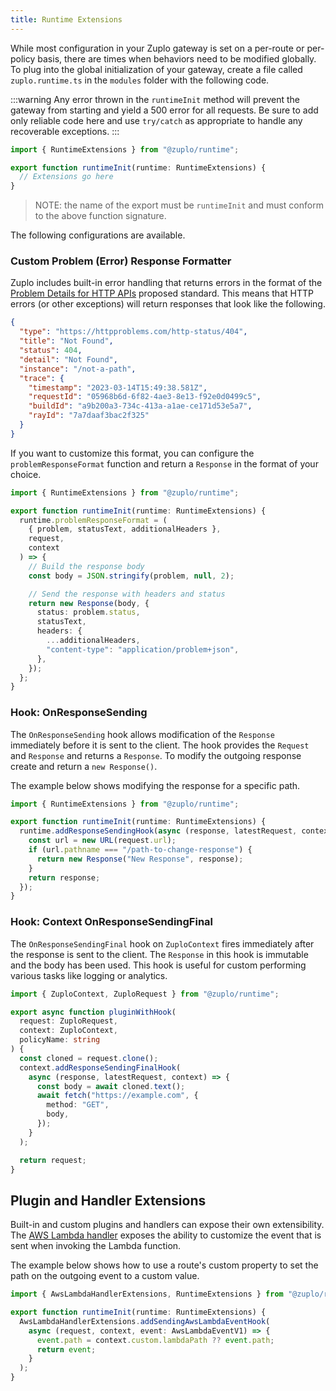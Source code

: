 ```yaml
---
title: Runtime Extensions
---
```


While most configuration in your Zuplo gateway is set on a per-route or
per-policy basis, there are times when behaviors need to be modified globally.
To plug into the global initialization of your gateway, create a file called
`zuplo.runtime.ts` in the `modules` folder with the following code.

:::warning Any error thrown in the `runtimeInit` method will prevent the gateway
from starting and yield a 500 error for all requests. Be sure to add only
reliable code here and use `try/catch` as appropriate to handle any recoverable
exceptions. :::

```ts
import { RuntimeExtensions } from "@zuplo/runtime";

export function runtimeInit(runtime: RuntimeExtensions) {
  // Extensions go here
}
```

> NOTE: the name of the export must be `runtimeInit` and must conform to the
> above function signature.

The following configurations are available.

### Custom Problem (Error) Response Formatter

Zuplo includes built-in error handling that returns errors in the format of the
[Problem Details for HTTP APIs](http://httpproblems.com/) proposed standard.
This means that HTTP errors (or other exceptions) will return responses that
look like the following.

```json
{
  "type": "https://httpproblems.com/http-status/404",
  "title": "Not Found",
  "status": 404,
  "detail": "Not Found",
  "instance": "/not-a-path",
  "trace": {
    "timestamp": "2023-03-14T15:49:38.581Z",
    "requestId": "05968b6d-6f82-4ae3-8e13-f92e0d0499c5",
    "buildId": "a9b200a3-734c-413a-a1ae-ce171d53e5a7",
    "rayId": "7a7daaf3bac2f325"
  }
}
```

If you want to customize this format, you can configure the
`problemResponseFormat` function and return a `Response` in the format of your
choice.

```ts
import { RuntimeExtensions } from "@zuplo/runtime";

export function runtimeInit(runtime: RuntimeExtensions) {
  runtime.problemResponseFormat = (
    { problem, statusText, additionalHeaders },
    request,
    context
  ) => {
    // Build the response body
    const body = JSON.stringify(problem, null, 2);

    // Send the response with headers and status
    return new Response(body, {
      status: problem.status,
      statusText,
      headers: {
        ...additionalHeaders,
        "content-type": "application/problem+json",
      },
    });
  };
}
```

### Hook: OnResponseSending

The `OnResponseSending` hook allows modification of the `Response` immediately
before it is sent to the client. The hook provides the `Request` and `Response`
and returns a `Response`. To modify the outgoing response create and return a
`new Response()`.

The example below shows modifying the response for a specific path.

```ts
import { RuntimeExtensions } from "@zuplo/runtime";

export function runtimeInit(runtime: RuntimeExtensions) {
  runtime.addResponseSendingHook(async (response, latestRequest, context) => {
    const url = new URL(request.url);
    if (url.pathname === "/path-to-change-response") {
      return new Response("New Response", response);
    }
    return response;
  });
}
```

### Hook: Context OnResponseSendingFinal

The `OnResponseSendingFinal` hook on `ZuploContext` fires immediately after the
response is sent to the client. The `Response` in this hook is immutable and the
body has been used. This hook is useful for custom performing various tasks like
logging or analytics.

```ts
import { ZuploContext, ZuploRequest } from "@zuplo/runtime";

export async function pluginWithHook(
  request: ZuploRequest,
  context: ZuploContext,
  policyName: string
) {
  const cloned = request.clone();
  context.addResponseSendingFinalHook(
    async (response, latestRequest, context) => {
      const body = await cloned.text();
      await fetch("https://example.com", {
        method: "GET",
        body,
      });
    }
  );

  return request;
}
```

## Plugin and Handler Extensions

Built-in and custom plugins and handlers can expose their own extensibility. The
[AWS Lambda handler](../handlers/aws-lambda.md) exposes the ability to customize
the event that is sent when invoking the Lambda function.

The example below shows how to use a route's custom property to set the path on
the outgoing event to a custom value.

```ts
import { AwsLambdaHandlerExtensions, RuntimeExtensions } from "@zuplo/runtime";

export function runtimeInit(runtime: RuntimeExtensions) {
  AwsLambdaHandlerExtensions.addSendingAwsLambdaEventHook(
    async (request, context, event: AwsLambdaEventV1) => {
      event.path = context.custom.lambdaPath ?? event.path;
      return event;
    }
  );
}
```
